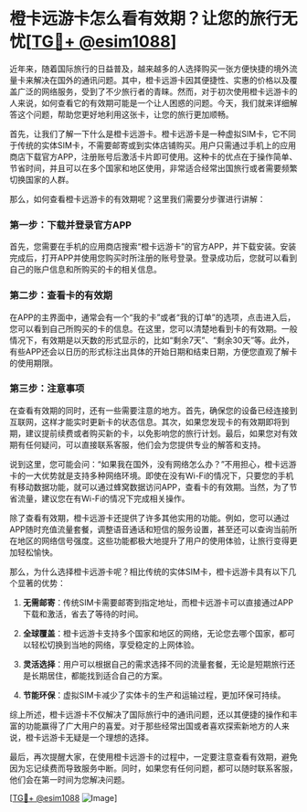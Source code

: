 # 橙卡远游卡怎么看有效期？让您的旅行无忧[[TG💪+ @esim1088](https://t.me/s/esim1088)]

近年来，随着国际旅行的日益普及，越来越多的人选择购买一张方便快捷的境外流量卡来解决在国外的通讯问题。其中，橙卡远游卡因其便捷性、实惠的价格以及覆盖广泛的网络服务，受到了不少旅行者的青睐。然而，对于初次使用橙卡远游卡的人来说，如何查看它的有效期可能是一个让人困惑的问题。今天，我们就来详细解答这个问题，帮助您更好地利用这张卡，让您的旅行更加顺畅。

首先，让我们了解一下什么是橙卡远游卡。橙卡远游卡是一种虚拟SIM卡，它不同于传统的实体SIM卡，不需要邮寄或到实体店铺购买。用户只需通过手机上的应用商店下载官方APP，注册账号后激活卡片即可使用。这种卡的优点在于操作简单、节省时间，并且可以在多个国家和地区使用，非常适合经常出国旅行或者需要频繁切换国家的人群。

那么，如何查看橙卡远游卡的有效期呢？这里我们需要分步骤进行讲解：

### 第一步：下载并登录官方APP

首先，您需要在手机的应用商店搜索“橙卡远游卡”的官方APP，并下载安装。安装完成后，打开APP并使用您购买时所注册的账号登录。登录成功后，您就可以看到自己的账户信息和所购买的卡的相关信息。

### 第二步：查看卡的有效期

在APP的主界面中，通常会有一个“我的卡”或者“我的订单”的选项，点击进入后，您可以看到自己所购买的卡的信息。在这里，您可以清楚地看到卡的有效期。一般情况下，有效期是以天数的形式显示的，比如“剩余7天”、“剩余30天”等。此外，有些APP还会以日历的形式标注出具体的开始日期和结束日期，方便您直观了解卡的使用期限。

### 第三步：注意事项

在查看有效期的同时，还有一些需要注意的地方。首先，确保您的设备已经连接到互联网，这样才能实时更新卡的状态信息。其次，如果您发现卡的有效期即将到期，建议提前续费或者购买新的卡，以免影响您的旅行计划。最后，如果您对有效期有任何疑问，可以直接联系客服，他们会为您提供专业的解答和支持。

说到这里，您可能会问：“如果我在国外，没有网络怎么办？”不用担心，橙卡远游卡的一大优势就是支持多种网络环境。即使在没有Wi-Fi的情况下，只要您的手机有移动数据功能，就可以通过蜂窝数据访问APP，查看卡的有效期。当然，为了节省流量，建议您在有Wi-Fi的情况下完成相关操作。

除了查看有效期，橙卡远游卡还提供了许多其他实用的功能。例如，您可以通过APP随时充值流量套餐，调整语音通话和短信的服务设置，甚至还可以查询当前所在地区的网络信号强度。这些功能都极大地提升了用户的使用体验，让旅行变得更加轻松愉快。

那么，为什么选择橙卡远游卡呢？相比传统的实体SIM卡，橙卡远游卡具有以下几个显著的优势：

1. **无需邮寄**：传统SIM卡需要邮寄到指定地址，而橙卡远游卡可以直接通过APP下载和激活，省去了等待的时间。
   
2. **全球覆盖**：橙卡远游卡支持多个国家和地区的网络，无论您去哪个国家，都可以轻松切换到当地的网络，享受稳定的上网体验。
   
3. **灵活选择**：用户可以根据自己的需求选择不同的流量套餐，无论是短期旅行还是长期居住，都能找到适合自己的方案。
   
4. **节能环保**：虚拟SIM卡减少了实体卡的生产和运输过程，更加环保可持续。

综上所述，橙卡远游卡不仅解决了国际旅行中的通讯问题，还以其便捷的操作和丰富的功能赢得了广大用户的喜爱。对于那些经常出国或者喜欢探索新地方的人来说，橙卡远游卡无疑是一个理想的选择。

最后，再次提醒大家，在使用橙卡远游卡的过程中，一定要注意查看有效期，避免因为忘记续费而导致服务中断。同时，如果您有任何问题，都可以随时联系客服，他们会在第一时间为您解决问题。

[[TG💪+ @esim1088](https://t.me/s/esim1088) ![Image](https://i.postimg.cc/4NQfJmqS/Snipaste-2025-05-13-00-14-12.png)]